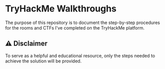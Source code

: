 # TryHackMe Walkthroughs

The purpose of this repository is to document the step-by-step procedures for the rooms and CTFs I've completed on the TryHackMe platform.

## ⚠️ Disclaimer

To serve as a helpful and educational resource, only the steps needed to achieve the solution will be provided.
